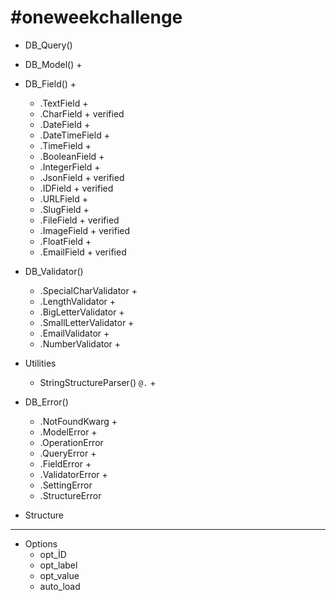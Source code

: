 
# #oneweekchallenge


* DB_Query() 
* DB_Model() +
* DB_Field() +
  * .TextField +
  * .CharField + verified
  * .DateField +
  * .DateTimeField +
  * .TimeField +
  * .BooleanField +
  * .IntegerField +
  * .JsonField + verified
  * .IDField + verified
  * .URLField +
  * .SlugField +
  * .FileField + verified
  * .ImageField + verified
  * .FloatField +
  * .EmailField + verified

* DB_Validator()  
  * .SpecialCharValidator +
  * .LengthValidator +
  * .BigLetterValidator +
  * .SmallLetterValidator +
  * .EmailValidator +
  * .NumberValidator +

* Utilities
  * StringStructureParser() <code><a>@<c>.<e></code> +

* DB_Error()
  * .NotFoundKwarg +
  * .ModelError +
  * .OperationError
  * .QueryError +
  * .FieldError +
  * .ValidatorError +
  * .SettingError
  * .StructureError

* Structure
-----
* Options
  * opt_İD
  * opt_label
  * opt_value
  * auto_load




